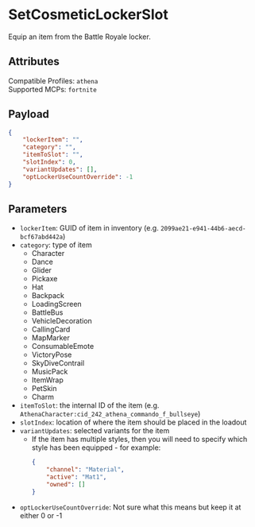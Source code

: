 # SetCosmeticLockerSlot
Equip an item from the Battle Royale locker.

## Attributes
Compatible Profiles: `athena`  
Supported MCPs: `fortnite`

## Payload
```json
{
    "lockerItem": "",
    "category": "",
    "itemToSlot": "",
    "slotIndex": 0,
    "variantUpdates": [],
    "optLockerUseCountOverride": -1
}
```

## Parameters
- `lockerItem`: GUID of item in inventory (e.g. `2099ae21-e941-44b6-aecd-bcf67abd442a`)
- `category`: type of item
    - Character
    - Dance
    - Glider
    - Pickaxe
    - Hat
    - Backpack
    - LoadingScreen
    - BattleBus
    - VehicleDecoration
    - CallingCard
    - MapMarker
    - ConsumableEmote
    - VictoryPose
    - SkyDiveContrail
    - MusicPack
    - ItemWrap
    - PetSkin
    - Charm
- `itemToSlot`: the internal ID of the item (e.g. `AthenaCharacter:cid_242_athena_commando_f_bullseye`)
- `slotIndex`: location of where the item should be placed in the loadout
- `variantUpdates`: selected variants for the item
  - If the item has multiple styles, then you will need to specify which style has been equipped - for example:
    ```json
    {
        "channel": "Material",
        "active": "Mat1",
        "owned": []
    }
    ```
- `optLockerUseCountOverride`: Not sure what this means but keep it at either 0 or -1
